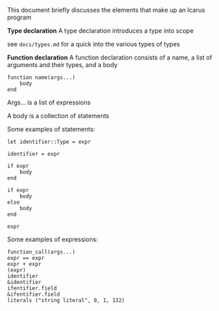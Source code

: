 This document briefly discusses the elements that make up an Icarus program


**Type declaration**
A type declaration introduces a type into scope

see `docs/types.md` for a quick into the various types of types


**Function declaration**
A function declaration consists of a name,
a list of arguments and their types, and a body

    function name(args...)
        body
    end

Args... is a list of expressions

A body is a collection of statements

Some examples of statements:

    let identifier::Type = expr

    identifier = expr

    if expr
        body
    end

    if expr
        body
    else
        body
    end

    expr

Some examples of expressions:

    function_call(args...)
    expr == expr
    expr + expr
    (expr)
    identifier
    &identifier
    ifentifier.field
    &ifentifier.field
    literals ("string literal", 0, 1, 132)


